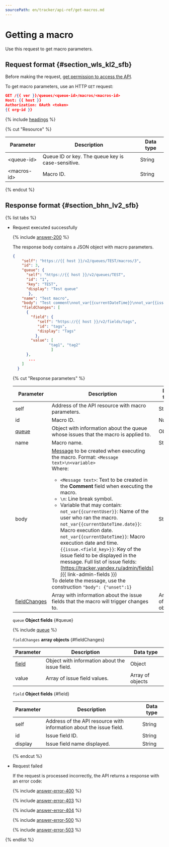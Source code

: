 ```yaml
---
sourcePath: en/tracker/api-ref/get-macros.md
---
```

# Getting a macro

Use this request to get macro parameters.

## Request format {#section_wls_kl2_sfb}

Before making the request, [get permission to access the API](concepts/access.md).

To get macro parameters, use an HTTP `GET` request:

```json
GET /{{ ver }}/queues/<queue-id>/macros/<macros-id>
Host: {{ host }}
Authorization: OAuth <token>
{{ org-id }}
```

{% include [headings](../_includes/tracker/api/headings.md) %}

{% cut "Resource" %}

| Parameter | Description | Data type |
| -------- | -------- | ---------- |
| \<queue-id> | Queue ID or key. The queue key is case-sensitive. | String |
| \<macros-id> | Macro ID. | String |

{% endcut %}

## Response format {#section_bhn_lv2_sfb}

{% list tabs %}

- Request executed successfully

    {% include [answer-200](../_includes/tracker/api/answer-200.md) %}

    The response body contains a JSON object with macro parameters.

    ```json
    {
        "self": "https://{{ host }}/v2/queues/TEST/macros/3",
        "id": 3,
        "queue": {
          "self": "https://{{ host }}/v2/queues/TEST",
          "id": "1",
          "key": "TEST",
          "display": "Test queue"
           },
        "name": "Test macro",
        "body": "Test comment\nnot_var{{currentDateTime}}\nnot_var{{issue.author}}",
        "fieldChanges": [
          {
            "field": {
               "self": "https://{{ host }}/v2/fields/tags",
               "id": "tags",
               "display": "Tags"
              },
            "value": [
                    "tag1", "tag2"
                     ]
          },
           ...
        ]
      }
    ```

    {% cut "Response parameters" %}

    | Parameter | Description | Data type |
    | ----- | ----- | ----- |
    | self | Address of the API resource with macro parameters. | String |
    | id | Macro ID. | Number |
    | [queue](#queue) | Object with information about the queue whose issues that the macro is applied to. | Object |
    | name | Macro name. | String |
    | body | [Message](manager/create-macroses.md) to be created when executing the macro. Format: `<Message text>\n<variable>`<br/>Where:<ul><li> `<Message text>`: Text to be created in the **Comment** field when executing the macro.</li><li> `\n`: Line break symbol.</li><li> Variable that may contain:<br/>`not_var{{currentUser}}`: Name of the user who ran the macro.<br/>`not_var{{currentDateTime.date}}`: Macro execution date.<br/>`not_var{{currentDateTime}}`: Macro execution date and time.<br/>`{{issue.<field_key>}}`: Key of the issue field to be displayed in the message. Full list of issue fields: [https://tracker.yandex.ru/admin/fields]({{ link-admin-fields }})</li></ul>To delete the message, use the construction `"body": {"unset":1}` | String |
    | [fieldChanges](#fieldChanges) | Array with information about the issue fields that the macro will trigger changes to. | Array of objects |

    `queue` **Object fields** {#queue}

    {% include [queue](../_includes/tracker/api/queue.md) %}

    `fieldChanges` **array objects** {#fieldChanges}

    | Parameter | Description | Data type |
    | -------- | -------- | ---------- |
    | [field](#field) | Object with information about the issue field. | Object |
    | value | Array of issue field values. | Array of objects |

    `field` **Object fields** {#field}

    | Parameter | Description | Data type |
    | -------- | -------- | ---------- |
    | self | Address of the API resource with information about the issue field. | String |
    | id | Issue field ID. | String |
    | display | Issue field name displayed. | String |

    {% endcut %}

- Request failed

  If the request is processed incorrectly, the API returns a response with an error code:

    {% include [answer-error-400](../_includes/tracker/api/answer-error-400.md) %}

    {% include [answer-error-403](../_includes/tracker/api/answer-error-403.md) %}

    {% include [answer-error-404](../_includes/tracker/api/answer-error-404.md) %}

    {% include [answer-error-500](../_includes/tracker/api/answer-error-500.md) %}

    {% include [answer-error-503](../_includes/tracker/api/answer-error-503.md) %}

{% endlist %}